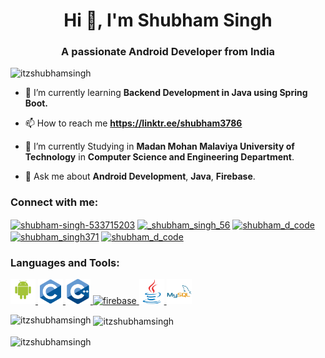 <h1 align="center">Hi 👋, I'm Shubham Singh</h1>
<h3 align="center">A passionate Android Developer from India</h3>

<p align="left"> <img src="https://komarev.com/ghpvc/?username=itzshubhamsingh&label=Profile%20views&color=0e75b6&style=flat" alt="itzshubhamsingh" /> </p>

- 🌱 I’m currently learning **Backend Development in Java using Spring Boot.**

- 📫 How to reach me **https://linktr.ee/shubham3786**

- 🔭 I’m currently Studying in **Madan Mohan Malaviya University of Technology** in **Computer Science and Engineering Department**.

- 💬 Ask me about **Android Development**, **Java**, **Firebase**.

<h3 align="left">Connect with me:</h3>
<p align="left">
<a href="https://linkedin.com/in/shubham-singh-533715203" target="blank"><img align="center" src="https://raw.githubusercontent.com/rahuldkjain/github-profile-readme-generator/master/src/images/icons/Social/linked-in-alt.svg" alt="shubham-singh-533715203" height="30" width="40" /></a>
<a href="https://instagram.com/_shubham_singh_56" target="blank"><img align="center" src="https://raw.githubusercontent.com/rahuldkjain/github-profile-readme-generator/master/src/images/icons/Social/instagram.svg" alt="_shubham_singh_56" height="30" width="40" /></a>
<a href="https://www.codechef.com/users/shubham_d_code" target="blank"><img align="center" src="https://cdn.jsdelivr.net/npm/simple-icons@3.1.0/icons/codechef.svg" alt="shubham_d_code" height="30" width="40" /></a>
<a href="https://www.hackerrank.com/shubham_singh371" target="blank"><img align="center" src="https://raw.githubusercontent.com/rahuldkjain/github-profile-readme-generator/master/src/images/icons/Social/hackerrank.svg" alt="shubham_singh371" height="30" width="40" /></a>
<a href="https://codeforces.com/profile/shubham_d_code" target="blank"><img align="center" src="https://raw.githubusercontent.com/rahuldkjain/github-profile-readme-generator/master/src/images/icons/Social/codeforces.svg" alt="shubham_d_code" height="30" width="40" /></a>
</p>

<h3 align="left">Languages and Tools:</h3>
<p align="left"> <a href="https://developer.android.com" target="_blank" rel="noreferrer"> <img src="https://raw.githubusercontent.com/devicons/devicon/master/icons/android/android-original-wordmark.svg" alt="android" width="40" height="40"/> </a> <a href="https://www.cprogramming.com/" target="_blank" rel="noreferrer"> <img src="https://raw.githubusercontent.com/devicons/devicon/master/icons/c/c-original.svg" alt="c" width="40" height="40"/> </a> <a href="https://www.w3schools.com/cpp/" target="_blank" rel="noreferrer"> <img src="https://raw.githubusercontent.com/devicons/devicon/master/icons/cplusplus/cplusplus-original.svg" alt="cplusplus" width="40" height="40"/> </a> <a href="https://firebase.google.com/" target="_blank" rel="noreferrer"> <img src="https://www.vectorlogo.zone/logos/firebase/firebase-icon.svg" alt="firebase" width="40" height="40"/> </a> <a href="https://www.java.com" target="_blank" rel="noreferrer"> <img src="https://raw.githubusercontent.com/devicons/devicon/master/icons/java/java-original.svg" alt="java" width="40" height="40"/> </a> <a href="https://www.mysql.com/" target="_blank" rel="noreferrer"> <img src="https://raw.githubusercontent.com/devicons/devicon/master/icons/mysql/mysql-original-wordmark.svg" alt="mysql" width="40" height="40"/> </a> </p>

<p><img align="left" src="https://github-readme-stats.vercel.app/api/top-langs?username=itzshubhamsingh&show_icons=true&locale=en&layout=compact" alt="itzshubhamsingh" /></p>

<p>&nbsp;<img align="center" src="https://github-readme-stats.vercel.app/api?username=itzshubhamsingh&show_icons=true&locale=en" alt="itzshubhamsingh" /></p>

<p><img align="center" src="https://github-readme-streak-stats.herokuapp.com/?user=itzshubhamsingh&" alt="itzshubhamsingh" /></p>
